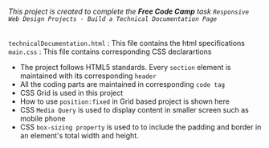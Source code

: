 ###### This project is created to complete the **Free Code Camp** task `Responsive Web Design Projects - Build a Technical Documentation Page` 
`technicalDocumentation.html` : This file contains the html specifications  
`main.css` : This file contains corresponding CSS declarartions
- The project follows HTML5 standards. Every `section` element is maintained with its corresponding `header`  
- All the coding parts are maintained in corresponding `code tag`
- CSS Grid is used in this project
- How to use `position:fixed` in Grid based project is shown here
- CSS `Media Query` is used to display content in smaller screen such as mobile phone
- CSS `box-sizing property` is used to to include the padding and border in an element's total width and height.
